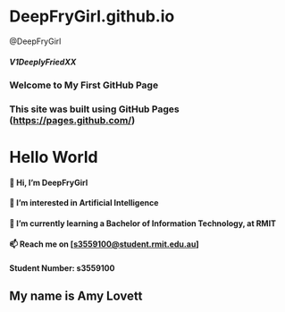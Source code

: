 # DeepFryGirl.github.io
@DeepFryGirl
##### V1DeeplyFriedXX
### Welcome to My First GitHub Page
### This site was built using GitHub Pages  (https://pages.github.com/)

# Hello World

#### 👋 Hi, I’m DeepFryGirl
#### 👀 I’m interested in Artificial Intelligence
#### 🌱 I’m currently learning a Bachelor of Information Technology, at RMIT
#### 📫 Reach me on [s3559100@student.rmit.edu.au]
####   Student Number: s3559100
## My name is Amy Lovett


